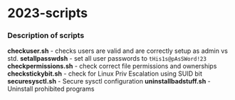 # 2023-scripts
### Description of scripts
**checkuser.sh** - checks users are valid and are correctly setup as admin vs std.
**setallpasswdsh** - set all user passwords to `tHis1s@pAsSWord!23`
**checkpermissions.sh** - check correct file permissions and ownerships
**checkstickybit.sh** - check for Linux Priv Escalation using SUID bit
**securesysctl.sh** - Secure sysctl configuration
**uninstallbadstuff.sh** - Uninstall prohibited programs
